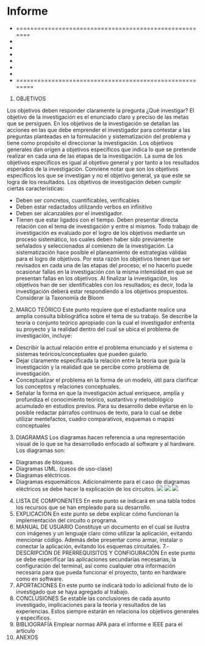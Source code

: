 # Informe

- =======================================================
-
-
-
-
-
-
- ========================================================
1. OBJETIVOS

Los objetivos deben responder claramente la pregunta ¿Qué investigar? 
El objetivo de la investigación es el enunciado claro y preciso de las metas que se persiguen. En los objetivos de la investigación se detallan las acciones en las que debe emprender el investigador para contestar a las preguntas planteadas en la formulación y sistematización del problema y tiene como propósito el direccionar la investigación. 
Los objetivos generales dan origen a objetivos específicos que indica lo que se pretende realizar en cada una de las etapas de la investigación. La suma de los objetivos específicos es igual al objetivo general y por tanto a los resultados esperados de la investigación. Conviene notar que son los objetivos específicos los que se investigan y no el objetivo general, ya que este se logra de los resultados. 
Los objetivos de investigación deben cumplir ciertas características: 
* Deben ser concretos, cuantificables, verificables 
* Deben estar redactados utilizando verbos en infinitivo 
* Deben ser alcanzables por el investigador. 
* Tienen que estar ligados con el tiempo. 
Deben presentar directa relación con el tema de investigación y entre sí mismos. Todo trabajo de investigación es evaluado por el logro de los objetivos mediante un proceso sistemático, los cuales deben haber sido previamente señalados y seleccionados al comienzo de la investigación. La sistematización hace posible el planeamiento de estrategias válidas para el logro de objetivos. Por esta razón los objetivos tienen que ser revisados en cada una de las etapas del proceso; el no hacerlo puede ocasionar fallas en la investigación con la misma intensidad en que se presentan fallas en los objetivos. 
Al finalizar la investigación, los objetivos han de ser identificables con los resultados; es decir, toda la investigación deberá estar respondiendo a los objetivos propuestos. 
Considerar la Taxonomía de Bloom
2. MARCO TEÓRICO 
Este punto requiere que el estudiante realice una amplia consulta bibliográfica sobre el tema de su trabajo.
Se describe la teoría o conjunto teórico apropiado con la cual el investigador enfrenta su proyecto y la realidad dentro del cual se ubica el problema de investigación, incluye:
* Describir la actual relación entre el problema enunciado y el sistema o sistemas teóricos/conceptuales que pueden guiarlo.
* Dejar claramente especificada la relación entre la teoría que guía la investigación y la realidad que se percibe como problema de investigación.
* Conceptualizar el problema en la forma de un modelo, útil para clarificar los conceptos y relaciones conceptuales.
* Señalar la forma en que la investigación actual enriquece, amplía y profundiza el conocimiento teórico, sustantivo y metodológico acumulado en estudios previos.
Para su desarrollo debe evitarse en lo posible redactar párrafos continuos de texto, para lo cual se debe utilizar  mentefactos, cuadro comparativos, esquemas o mapas conceptuales
3. DIAGRAMAS
Los diagramas hacen referencia a una representación visual de lo que se ha desarrollado enfocado al software y al hardware. Los diagramas son:
* Diagramas de bloques.
* Diagramas UML. (casos de uso-clase)
* Diagramas eléctricos.
* Diagramas esquemáticos.
Adicionalmente para el caso de diagramas eléctricos se debe hacer la explicación de los circuitos.
![](https://github.com/doalulema/Informe/blob/master/img/Diagrama1.jpg)
![](https://github.com/doalulema/Informe/blob/master/img/Diagrama2.jpg)
![](https://github.com/doalulema/Informe/blob/master/img/Diagrama4.jpg)
4. LISTA DE COMPONENTES
En este punto se indicará en una tabla todos los recursos que se han empleado para su desarrollo.
5. EXPLICACIÓN
En este punto se debe explicar cómo funcionan la implementación del circuito o programa.
6. MANUAL DE USUARIO
Constituye un documento en el cual se ilustra con imágenes y un lenguaje claro cómo utilizar la aplicación, evitando mencionar código. Además debe presentar como armar, instalar o conectar la aplicación, evitando los esquemas circuitales.
7.- DESCRIPCIÓN DE PRERREQUISITOS Y CONFIGURACIÓN
En este punto se debe especificar las aplicaciones secundarias necesarias, la configuración del terminal, así como cualquier otra información necesaria para que pueda funcionar el proyecto, tanto en hardware como en software.
8. APORTACIONES
En este punto se indicará todo lo adicional fruto de lo investigado que se haya agregado al trabajo.
9. CONCLUSIONES
Se estable las conclusiones de cada asunto investigado, implicaciones para la teoría y resultados de las experiencias. Estos siempre estarán en relaciona los objetivos generales y específicos.
10. BIBLIOGRAFÍA
Emplear normas APA para el informe e IEEE para el artículo
11. ANEXOS
